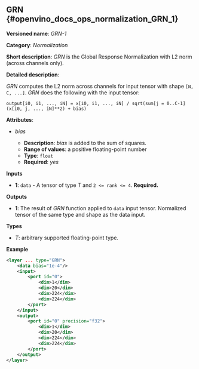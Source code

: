 ## GRN <a name="GRN"></a> {#openvino_docs_ops_normalization_GRN_1}

**Versioned name**: *GRN-1*

**Category**: *Normalization*

**Short description**: *GRN* is the Global Response Normalization with L2 norm (across channels only).

**Detailed description**:

*GRN* computes the L2 norm across channels for input tensor with shape `[N, C, ...]`. *GRN* does the following with the input tensor:

    output[i0, i1, ..., iN] = x[i0, i1, ..., iN] / sqrt(sum[j = 0..C-1](x[i0, j, ..., iN]**2) + bias)

**Attributes**:

* *bias*

  * **Description**: *bias* is added to the sum of squares.
  * **Range of values**: a positive floating-point number
  * **Type**: `float`
  * **Required**: *yes*

**Inputs**

* **1**:  `data` - A tensor of type *T* and `2 <= rank <= 4`. **Required.**

**Outputs**

* **1**: The result of *GRN* function applied to `data` input tensor. Normalized tensor of the same type and shape as the data input.

**Types**

* *T*: arbitrary supported floating-point type.

**Example**

```xml
<layer ... type="GRN">
    <data bias="1e-4"/>
    <input>
        <port id="0">
            <dim>1</dim>
            <dim>20</dim>
            <dim>224</dim>
            <dim>224</dim>
        </port>
    </input>
    <output>
        <port id="0" precision="f32">
            <dim>1</dim>
            <dim>20</dim>
            <dim>224</dim>
            <dim>224</dim>
        </port>
    </output>
</layer>
```
